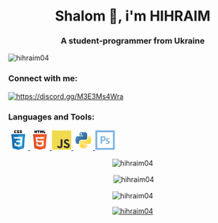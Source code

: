 <h1 align="center">Shalom 👋, i'm HIHRAIM</h1>
<h3 align="center">A student-programmer from Ukraine</h3>

<p align="left"> <img src="https://komarev.com/ghpvc/?username=hihraim04&label=Profile%20views&color=0e75b6&style=flat" alt="hihraim04" /> </p>

<h3 align="left">Connect with me:</h3>
<p align="left">
<a href="https://discord.gg/M3E3Ms4Wra" target="blank"><img align="center" src="https://raw.githubusercontent.com/rahuldkjain/github-profile-readme-generator/master/src/images/icons/Social/discord.svg" alt="https://discord.gg/M3E3Ms4Wra" height="30" width="40" /></a>
</p>

<h3 align="left">Languages and Tools:</h3>
<p align="left"> <a href="https://www.w3schools.com/css/" target="_blank" rel="noreferrer"> <img src="https://raw.githubusercontent.com/devicons/devicon/master/icons/css3/css3-original-wordmark.svg" alt="css3" width="40" height="40"/> </a> <a href="https://www.w3.org/html/" target="_blank" rel="noreferrer"> <img src="https://raw.githubusercontent.com/devicons/devicon/master/icons/html5/html5-original-wordmark.svg" alt="html5" width="40" height="40"/> </a> <a href="https://developer.mozilla.org/en-US/docs/Web/JavaScript" target="_blank" rel="noreferrer"> <img src="https://raw.githubusercontent.com/devicons/devicon/master/icons/javascript/javascript-original.svg" alt="javascript" width="40" height="40"/> </a> <a href="https://www.python.org" target="_blank" rel="noreferrer"> <img src="https://raw.githubusercontent.com/devicons/devicon/master/icons/python/python-original.svg" alt="python" width="40" height="40"/> </a> <a href="https://www.photoshop.com/en" target="_blank" rel="noreferrer"> <img src="https://raw.githubusercontent.com/devicons/devicon/master/icons/photoshop/photoshop-line.svg" alt="photoshop" width="40" height="40"/></a> </p>

<p align="center"> <img align="center" src="https://github-readme-stats.vercel.app/api/top-langs?username=hihraim04&show_icons=true&locale=en&layout=compact&theme=tokyonight" alt="hihraim04" /> </p>
<p align="center"> &nbsp;<img align="center" src="https://github-readme-stats.vercel.app/api?username=hihraim04&show_icons=true&locale=en&theme=tokyonight" alt="hihraim04" /> </p>
<p align="center"> <img align="center" src="https://github-readme-streak-stats.herokuapp.com/?user=hihraim04&theme=tokyonight" alt="hihraim04" /> </p>
<p align="center"> <a href="https://github.com/ryo-ma/github-profile-trophy"><img src="https://github-profile-trophy.vercel.app/?username=hihraim04&theme=tokyonight" alt="hihraim04" /></a> </p>
